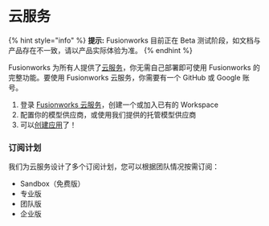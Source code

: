 # 云服务

{% hint style="info" %}
**提示:** Fusionworks 目前正在 Beta 测试阶段，如文档与产品存在不一致，请以产品实际体验为准。
{% endhint %}

Fusionworks 为所有人提供了[云服务](https://fusionworks.ai)，你无需自己部署即可使用 Fusionworks 的完整功能。要使用 Fusionworks 云服务，你需要有一个 GitHub 或 Google 账号。

1. 登录 [Fusionworks 云服务](https://fusionworks.ai)，创建一个或加入已有的 Workspace
2. 配置你的模型供应商，或使用我们提供的托管模型供应商
3. 可以[创建应用](../guides/application\_orchestrate/creating-an-application.md)了！

### 订阅计划

我们为云服务设计了多个订阅计划，您可以根据团队情况按需订阅：

* Sandbox（免费版）
* 专业版
* 团队版
* 企业版

<!-- 各版本定价请参考：[https://fusionworks.ai/pricing](https://fusionworks.ai/pricing) -->
